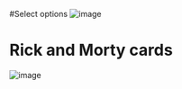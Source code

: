 #Select options 
![image](https://github.com/user-attachments/assets/f8f756ef-1751-4423-a752-8c70be55f678)

# Rick and Morty cards
![image](https://github.com/user-attachments/assets/ebf812ad-0f83-46bc-88e7-b08e1054436c)
